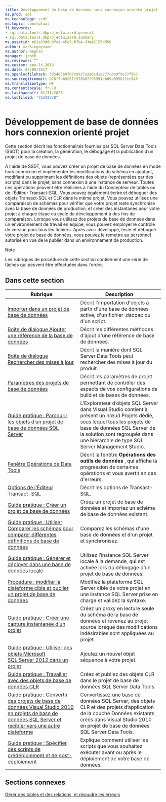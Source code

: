 ```yaml
---
title: Développement de base de données hors connexion orienté projet
ms.prod: sql
ms.technology: ssdt
ms.topic: conceptual
f1_keywords:
- sql.data.tools.dbprojectwizard.general
- sql.data.tools.dbprojectwizard.summary
ms.assetid: e61e830d-9fcd-45e7-b7b4-93a42155dd56
author: markingmyname
ms.author: maghan
manager: jroth
ms.reviewer: “”
ms.custom: seo-lt-2019
ms.date: 02/09/2017
ms.openlocfilehash: 395465b9f07c9927a2a0ed1a277cde9f9e37f587
ms.sourcegitcommit: b78f7ab9281f570b87f96991ebd9a095812cc546
ms.translationtype: HT
ms.contentlocale: fr-FR
ms.lasthandoff: 01/31/2020
ms.locfileid: "75243738"
---
```

# <a name="project-oriented-offline-database-development"></a>Développement de base de données hors connexion orienté projet

Cette section décrit les fonctionnalités fournies par SQL Server Data Tools (SSDT) pour la création, la génération, le débogage et la publication d’un projet de base de données.  
  
À l'aide de SSDT, vous pouvez créer un projet de base de données en mode hors connexion et implémenter les modifications du schéma en ajoutant, modifiant ou supprimant les définitions des objets (représentées par des scripts) dans le projet, sans connexion à une instance de serveur. Toutes ces opérations peuvent être réalisées à l’aide du Concepteur de tables ou de l’Éditeur Transact\-SQL. Vous pouvez également écrire et déboguer des objets Transact\-SQL et CLR dans le même projet. Vous pouvez utilisez une comparaison de schémas pour vérifier que votre projet reste synchronisé avec la base de données de production, et créer des instantanés pour votre projet à chaque étape du cycle de développement à des fins de comparaison. Lorsque vous utilisez des projets de base de données dans un environnement de travail en équipe, vous pouvez employer le contrôle de version pour tous les fichiers. Après avoir développé, testé et débogué votre projet de base de données, vous pouvez le remettre au personnel autorisé en vue de le publier dans un environnement de production.  
  
> [!NOTE]  
> Les rubriques de procédure de cette section contiennent une série de tâches qui peuvent être effectuées dans l'ordre.  
  
## <a name="in-this-section"></a>Dans cette section  
  
|Rubrique|Description|  
|---------|---------------|  
|[Importer dans un projet de base de données](../ssdt/import-into-a-database-project.md)|Décrit l'importation d'objets à partir d'une base de données active, d'un fichier .dacpac ou d'un script.|  
|[Boîte de dialogue Ajouter une référence de la base de données](../ssdt/add-database-reference-dialog-box.md)|Décrit les différentes méthodes d'ajout d'une référence de base de données.|  
|[Boîte de dialogue Rechercher des mises à jour](../ssdt/check-for-updates-dialog-box.md)|Décrit la manière dont SQL Server Data Tools peut rechercher des mises à jour du produit.|  
|[Paramètres des projets de base de données](../ssdt/database-project-settings.md)|Décrit les paramètres de projet permettant de contrôler des aspects de vos configurations de build et de bases de données.|  
|[Guide pratique : Parcourir les objets d’un projet de base de données SQL Server](../ssdt/how-to-browse-objects-in-a-sql-server-database-project.md)|L’Explorateur d’objets SQL Server dans Visual Studio contient à présent un nœud Projets dédié, sous lequel tous les projets de base de données SQL Server de la solution sont regroupés dans une hiérarchie de type SQL Server Management Studio.|  
|[Fenêtre Opérations de Data Tools](../ssdt/data-tools-operations-window.md)|Décrit la fenêtre **Opérations des outils de données** , qui affiche la progression de certaines opérations et vous avertit en cas d'erreurs.|  
|[Options de l’Éditeur Transact-SQL](../ssdt/transact-sql-editor-options.md)|Décrit les options de Transact\-SQL.|  
|[Guide pratique : Créer un projet de base de données](../ssdt/how-to-create-a-new-database-project.md)|Créez un projet de base de données et importez un schéma de base de données existant.|  
|[Guide pratique : Utiliser Comparer les schémas pour comparer différentes définitions de base de données](../ssdt/how-to-use-schema-compare-to-compare-different-database-definitions.md)|Comparez les schémas d'une base de données et d'un projet et synchronisez.|  
|[Guide pratique : Générer et déployer dans une base de données locale](../ssdt/how-to-build-and-deploy-to-a-local-database.md)|Utilisez l’instance SQL Server locale à la demande, qui est activée lors du débogage d’un projet de base de données.|  
|[Procédure : modifier la plateforme cible et publier un projet de base de données](../ssdt/how-to-change-target-platform-and-publish-a-database-project.md)|Modifiez la plateforme SQL Server cible de votre projet en une instance SQL Server prise en charge et validez la syntaxe.|  
|[Guide pratique : Créer une capture instantanée d’un projet](../ssdt/how-to-create-a-snapshot-of-a-project.md)|Créez un proxy en lecture seule du schéma de la base de données et revenez au projet source lorsque des modifications indésirables sont appliquées au projet.|  
|[Guide pratique : Utiliser des objets Microsoft SQL Server 2012 dans un projet](../ssdt/how-to-use-microsoft-sql-server-2012-objects-in-your-project.md)|Ajoutez un nouvel objet séquence à votre projet.|  
|[Guide pratique : Travailler avec des objets de base de données CLR](../ssdt/how-to-work-with-clr-database-objects.md)|Créez et publiez des objets CLR dans le projet de base de données SQL Server Data Tools.|  
|[Guide pratique : Convertir des projets de base de données Visual Studio 2010 en projets de base de données SQL Server et recibler vers une autre plateforme](../ssdt/how-to-convert-visual-studio-2010-database-projects-to-ssql-server-projects.md)|Convertissez une base de données SQL Server, des objets CLR et des projets d’application de la couche Données existants créés dans Visual Studio 2010 en projet de base de données SQL Server Data Tools.|  
|[Guide pratique : Spécifier des scripts de prédéploiement et de post-déploiement](../ssdt/how-to-specify-predeployment-or-postdeployment-scripts.md)|Explique comment utiliser les scripts que vous souhaitez exécuter avant ou après le déploiement de votre base de données.|  
  
## <a name="related-sections"></a>Sections connexes

[Gérer des tables et des relations, et résoudre les erreurs](../ssdt/manage-tables-relationships-and-fix-errors.md)
